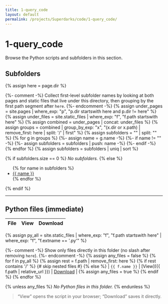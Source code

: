 ```yaml
---
title: 1-query_code
layout: default
permalink: /projects/Superdarks/code/1-query_code/
---
```


# 1-query_code

Browse the Python scripts and subfolders in this section.

## Subfolders
{% assign here = page.dir %}

{%- comment -%}
Collect first-level subfolder names by looking at both pages and static files
that live under this directory, then grouping by the first path segment after `here`.
{%- endcomment -%}
{% assign under_pages = site.pages | where_exp: "p", "p.dir startswith here and p.dir != here" %}
{% assign under_files = site.static_files | where_exp: "f", "f.path startswith here" %}
{% assign combined = under_pages | concat: under_files %}
{% assign groups = combined
  | group_by_exp: "x", "(x.dir or x.path) | remove_first: here | split: '/' | first" %}
{% assign subfolders = "" | split: "" %}
{% for g in groups %}
  {%- assign name = g.name -%}
  {%- if name != "" -%}
    {%- assign subfolders = subfolders | push: name -%}
  {%- endif -%}
{% endfor %}
{% assign subfolders = subfolders | uniq | sort %}

{% if subfolders.size == 0 %}
_No subfolders._
{% else %}
<ul>
  {% for name in subfolders %}
    <li><a href="{{ here | append: name | append: '/' | relative_url }}">{{ name }}</a></li>
  {% endfor %}
</ul>
{% endif %}

---

## Python files (immediate)
| File | View | Download |
|---|---:|---:|
{% assign py_all = site.static_files
  | where_exp: "f", "f.path startswith here"
  | where_exp: "f", "f.extname == '.py'" %}

{%- comment -%}
Show only files directly in this folder (no slash after removing `here`).
{%- endcomment -%}
{% assign any_files = false %}
{% for f in py_all %}
  {% assign rest = f.path | remove_first: here %}
  {% if rest contains '/' %}
    {# skip nested files #}
  {% else %}
| `{{ f.name }}` | [View]({{ f.path | relative_url }}) | <a href="{{ f.path | relative_url }}" download>Download</a> |
    {% assign any_files = true %}
  {% endif %}
{% endfor %}

{% unless any_files %}
_No Python files in this folder._
{% endunless %}

> “View” opens the script in your browser; “Download” saves it directly.
